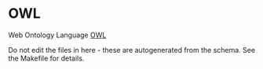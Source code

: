 # OWL

Web Ontology Language [OWL](https://www.w3.org/TR/2012/REC-owl2-overview-20121211/)

Do not edit the files in here - these are autogenerated from the schema. See the Makefile for details.
